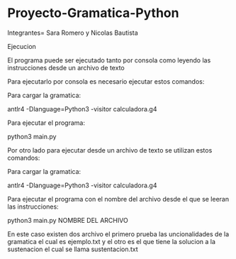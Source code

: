 # Proyecto-Gramatica-Python


Integrantes= Sara Romero y Nicolas Bautista

Ejecucion

El programa puede ser ejecutado tanto por consola como leyendo las instrucciones desde un archivo de texto

Para ejecutarlo por consola es necesario ejecutar estos comandos:

Para cargar la gramatica:

antlr4 -Dlanguage=Python3 -visitor calculadora.g4

Para ejecutar el programa:

python3 main.py


Por otro lado para ejecutar desde un archivo de texto se utilizan estos comandos:

Para cargar la gramatica:

antlr4 -Dlanguage=Python3 -visitor calculadora.g4

Para ejecutar el programa con el nombre del archivo desde el que se leeran las instrucciones:

python3 main.py NOMBRE DEL ARCHIVO

En este caso existen dos archivo el primero prueba las uncionalidades de la gramatica el cual es ejemplo.txt y el otro es el que tiene la solucion a la sustenacion el cual se llama sustentacion.txt
